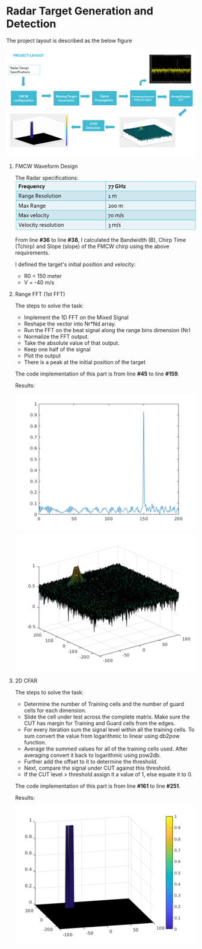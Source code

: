 # Radar Target Generation and Detection

The project layout is described as the below figure

![project_layout](./docs/project_layout.png)

1. FMCW Waveform Design

    The Radar specifications: 
    ![radar_requirement](./docs/radar_requirement.png)

    From line **#36** to line **#38**, I calculated the Bandwidth (B), Chirp Time (Tchirp) and Slope (slope) of the FMCW chirp using the above requirements.

    I defined the target's initial position and velocity:
    - R0 = 150 meter
    - V = -40 m/s

2. Range FFT (1st FFT)

    The steps to solve the task:
    - Implement the 1D FFT on the Mixed Signal
    - Reshape the vector into Nr*Nd array.
    - Run the FFT on the beat signal along the range bins dimension (Nr)
    - Normalize the FFT output.
    - Take the absolute value of that output.
    - Keep one half of the signal
    - Plot the output
    - There is a peak at the initial position of the target

    The code implementation of this part is from line **#45** to line **#159**.

    Results:

    ![out1](./docs/out1.png)

    ![out2](./docs/out2.png)


3. 2D CFAR

    The steps to solve the task:
    - Determine the number of Training cells and the number of guard cells for each dimension.
    - Slide the cell under test across the complete matrix. Make sure the CUT has margin for Training and Guard cells from the edges.
    - For every iteration sum the signal level within all the training cells. To sum convert the value from logarithmic to linear using db2pow function.
    - Average the summed values for all of the training cells used. After averaging convert it back to logarithmic using pow2db.
    - Further add the offset to it to determine the threshold.
    - Next, compare the signal under CUT against this threshold.
    - If the CUT level > threshold assign it a value of 1, else equate it to 0.

    The code implementation of this part is from line **#161** to line **#251**.

    Results:

    ![out3](./docs/out3.png)
